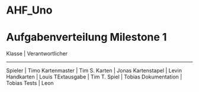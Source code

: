 # AHF_Uno


# Aufgabenverteilung Milestone 1
Klasse | Verantwortlicher
------   ----------------
Spieler | Timo
Kartenmaster | Tim S.
Karten | Jonas
Kartenstapel | Levin
Handkarten | Louis
TExtausgabe | Tim T.
Spiel | Tobias
Dokumentation | Tobias
Tests | Leon
